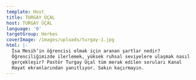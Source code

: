 ```yaml
---
template: Host
title: TURGAY ÜÇAL
host: TURGAY ÜÇAL
language: '0'
targetGroup: Herkes
coverImage: /images/uploads/turgay-1.jpg
html: |-
  İsa Mesih’in öğrencisi olmak için aranan şartlar nedir?
  Öğrenciliğimizde ilerlemek, yüksek ruhsal seviyelere ulaşmak nasıl
  gerçekleşir? Pastör Turgay Üçal tüm merak edilen soruları Kanal
  Hayat ekranlarından yanıtlıyor. Sakın kaçırmayın.
---
```


